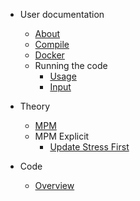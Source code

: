 <!-- docs/_sidebar.md -->

* User documentation

  * [About](/)
  * [Compile](compile.md)
  * [Docker](docker.md)
  * Running the code
    * [Usage](preprocessing/usage.md)
    * [Input](preprocessing/input.md)

* Theory

  * [MPM](theory/mpm.md)
  * MPM Explicit
    * [Update Stress First](theory/usf.md)


* Code

  * [Overview](code/overview.md)
